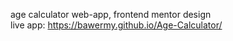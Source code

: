 age calculator web-app, frontend mentor design
<br/>
live app: https://bawermy.github.io/Age-Calculator/
